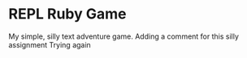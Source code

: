 REPL Ruby Game
======

My simple, silly text adventure game.
Adding a comment for this silly assignment
Trying again

